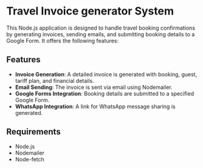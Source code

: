 # Travel Invoice generator System

This Node.js application is designed to handle travel booking confirmations by generating invoices, sending emails, and submitting booking details to a Google Form. It offers the following features:

## Features

- **Invoice Generation**: A detailed invoice is generated with booking, guest, tariff plan, and financial details.
- **Email Sending**: The invoice is sent via email using Nodemailer.
- **Google Forms Integration**: Booking details are submitted to a specified Google Form.
- **WhatsApp Integration**: A link for WhatsApp message sharing is generated.

## Requirements

- Node.js
- Nodemailer
- Node-fetch

